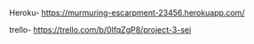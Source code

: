 Heroku- https://murmuring-escarpment-23456.herokuapp.com/

trello- https://trello.com/b/0IfqZgP8/project-3-sei
